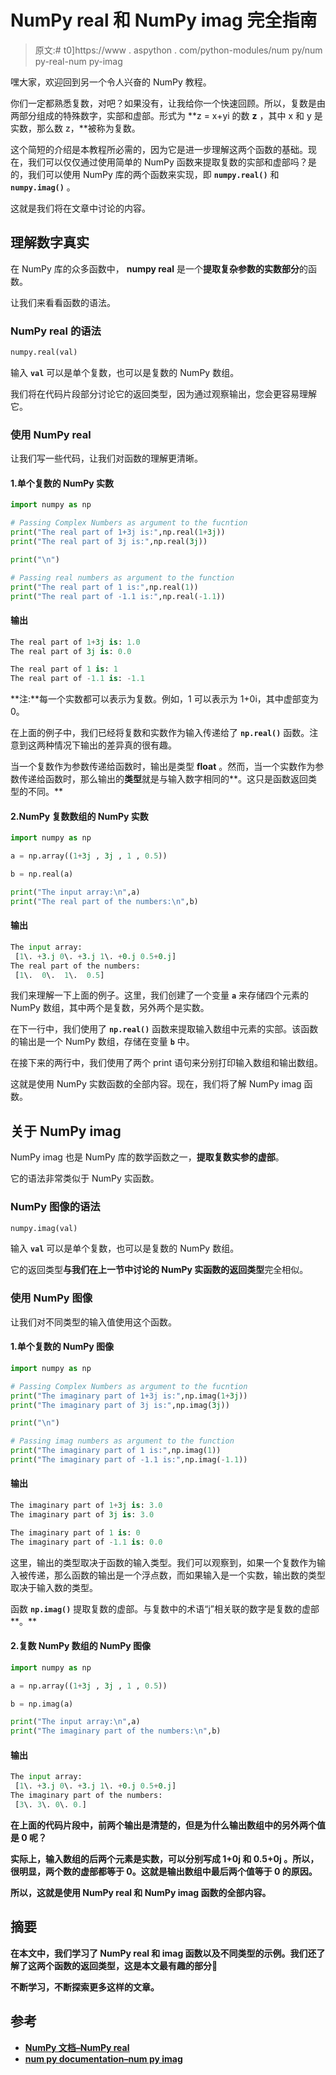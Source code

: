# NumPy real 和 NumPy imag 完全指南

> 原文:# t0]https://www . aspython . com/python-modules/num py/num py-real-num py-imag

嘿大家，欢迎回到另一个令人兴奋的 NumPy 教程。

你们一定都熟悉复数，对吧？如果没有，让我给你一个快速回顾。所以，复数是由两部分组成的特殊数字，实部和虚部。形式为 **z = x+yi 的数 **z** ，其中 x 和 y 是实数，那么数 z，**被称为复数。

这个简短的介绍是本教程所必需的，因为它是进一步理解这两个函数的基础。现在，我们可以仅仅通过使用简单的 NumPy 函数来提取复数的实部和虚部吗？是的，我们可以使用 NumPy 库的两个函数来实现，即 **`numpy.real()`** 和 **`numpy.imag()`** 。

这就是我们将在文章中讨论的内容。

## 理解数字真实

在 NumPy 库的众多函数中， **numpy real** 是一个**提取复杂参数的实数部分**的函数。

让我们来看看函数的语法。

### NumPy real 的语法

```py
numpy.real(val)

```

输入 **`val`** 可以是单个复数，也可以是复数的 NumPy 数组。

我们将在代码片段部分讨论它的返回类型，因为通过观察输出，您会更容易理解它。

### 使用 NumPy real

让我们写一些代码，让我们对函数的理解更清晰。

#### 1.单个复数的 NumPy 实数

```py
import numpy as np

# Passing Complex Numbers as argument to the fucntion
print("The real part of 1+3j is:",np.real(1+3j))
print("The real part of 3j is:",np.real(3j))

print("\n")

# Passing real numbers as argument to the function
print("The real part of 1 is:",np.real(1))
print("The real part of -1.1 is:",np.real(-1.1))

```

#### 输出

```py
The real part of 1+3j is: 1.0
The real part of 3j is: 0.0

The real part of 1 is: 1
The real part of -1.1 is: -1.1

```

**注:**每一个实数都可以表示为复数。例如，1 可以表示为 1+0i，其中虚部变为 0。

在上面的例子中，我们已经将复数和实数作为输入传递给了 **`np.real()`** 函数。注意到这两种情况下输出的差异真的很有趣。

当一个复数作为参数传递给函数时，输出是类型 **float** 。然而，当一个实数作为参数传递给函数时，那么输出的**类型**就是与输入数字相同的**。这只是函数返回类型的不同。**

#### 2.NumPy 复数数组的 NumPy 实数

```py
import numpy as np

a = np.array((1+3j , 3j , 1 , 0.5))

b = np.real(a)

print("The input array:\n",a)
print("The real part of the numbers:\n",b)

```

#### 输出

```py
The input array:
 [1\. +3.j 0\. +3.j 1\. +0.j 0.5+0.j]
The real part of the numbers:
 [1\.  0\.  1\.  0.5]

```

我们来理解一下上面的例子。这里，我们创建了一个变量 **`a`** 来存储四个元素的 NumPy 数组，其中两个是复数，另外两个是实数。

在下一行中，我们使用了 **`np.real()`** 函数来提取输入数组中元素的实部。该函数的输出是一个 NumPy 数组，存储在变量 **`b`** 中。

在接下来的两行中，我们使用了两个 print 语句来分别打印输入数组和输出数组。

这就是使用 NumPy 实数函数的全部内容。现在，我们将了解 NumPy imag 函数。

## 关于 NumPy imag

NumPy imag 也是 NumPy 库的数学函数之一，**提取复数实参的虚部**。

它的语法非常类似于 NumPy 实函数。

### NumPy 图像的语法

```py
numpy.imag(val)

```

输入 **`val`** 可以是单个复数，也可以是复数的 NumPy 数组。

它的返回类型**与我们在上一节中讨论的 NumPy 实函数的返回类型**完全相似。

### 使用 NumPy 图像

让我们对不同类型的输入值使用这个函数。

#### 1.单个复数的 NumPy 图像

```py
import numpy as np

# Passing Complex Numbers as argument to the fucntion
print("The imaginary part of 1+3j is:",np.imag(1+3j))
print("The imaginary part of 3j is:",np.imag(3j))

print("\n")

# Passing imag numbers as argument to the function
print("The imaginary part of 1 is:",np.imag(1))
print("The imaginary part of -1.1 is:",np.imag(-1.1))

```

#### 输出

```py
The imaginary part of 1+3j is: 3.0
The imaginary part of 3j is: 3.0

The imaginary part of 1 is: 0
The imaginary part of -1.1 is: 0.0

```

这里，输出的类型取决于函数的输入类型。我们可以观察到，如果一个复数作为输入被传递，那么函数的输出是一个浮点数，而如果输入是一个实数，输出数的类型取决于输入数的类型。

函数 **`np.imag()`** 提取复数的虚部。与复数中的术语“j”相关联的数字是复数的虚部**。**

#### **2.复数 NumPy 数组的 NumPy 图像**

```py
import numpy as np

a = np.array((1+3j , 3j , 1 , 0.5))

b = np.imag(a)

print("The input array:\n",a)
print("The imaginary part of the numbers:\n",b) 
```

#### **输出**

```py
The input array:
 [1\. +3.j 0\. +3.j 1\. +0.j 0.5+0.j]
The imaginary part of the numbers:
 [3\. 3\. 0\. 0.] 
```

**在上面的代码片段中，前两个输出是清楚的，但是为什么输出数组中的另外两个值是 0 呢？**

**实际上，输入数组的后两个元素是实数，可以分别写成 **1+0j** 和 **0.5+0j** 。所以，很明显，两个数的虚部都等于 0。这就是输出数组中最后两个值等于 0 的原因。**

**所以，这就是使用 NumPy real 和 NumPy imag 函数的全部内容。**

## **摘要**

**在本文中，我们学习了 NumPy real 和 imag 函数以及不同类型的示例。我们还了解了这两个函数的返回类型，这是本文最有趣的部分🙂**

**不断学习，不断探索更多这样的文章。**

## **参考**

*   **[NumPy 文档–NumPy real](https://numpy.org/doc/stable/reference/generated/numpy.real.html)**
*   **[num py documentation–num py imag](https://numpy.org/doc/stable/reference/generated/numpy.imag.html)**